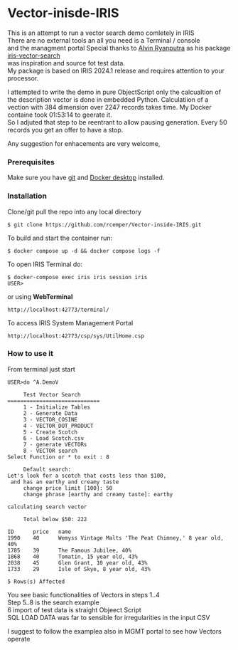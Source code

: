 # Vector-inisde-IRIS
This is an attempt to run a vector search demo comletely in IRIS    
There are no external tools an all you need is a Terminal / console   
and the managment portal
Special thanks to [Alvin Ryanputra](https://community.intersystems.com/user/alvin-ryanputra)
as his package [iris-vector-search](https://openexchange.intersystems.com/package/iris-vector-search)   
was inspiration and source fot test data.   
My package is based on IRIS 2024.1 release and requires attention to your processor.   

I attempted to write the demo in pure ObjectScript only the calcualtion of 
the description vector is done in embedded Python.
Calculatiion of a vection with 384 dimension over 2247 records takes time.
My Docker containe took 01:53:14 to geerate it.  
So I adjuted that step to be reentrant to allow pausing generation.
Every 50 records you get an offer to have a stop.

Any suggestion for enhacements are very welcome,

### Prerequisites
Make sure you have [git](https://git-scm.com/book/en/v2/Getting-Started-Installing-Git) and [Docker desktop](https://www.docker.com/products/docker-desktop) installed.
### Installation
Clone/git pull the repo into any local directory
```
$ git clone https://github.com/rcemper/Vector-inside-IRIS.git
```
To build and start the container run:
```
$ docker compose up -d && docker compose logs -f
```
To open IRIS Terminal do:
```
$ docker-compose exec iris iris session iris
USER>
```
or using **WebTerminal**
```
http://localhost:42773/terminal/
```
To access IRIS System Management Portal
```
http://localhost:42773/csp/sys/UtilHome.csp
```
### How to use it
From terminal just start   
```
USER>do ^A.DemoV

     Test Vector Search
=============================
     1 - Initialize Tables
     2 - Generate Data
     3 - VECTOR_COSINE
     4 - VECTOR_DOT_PRODUCT
     5 - Create Scotch
     6 - Load Scotch.csv
     7 - generate VECTORs
     8 - VECTOR search
Select Function or * to exit : 8

     Default search:
Let's look for a scotch that costs less than $100,
 and has an earthy and creamy taste
     change price limit [100]: 50
     change phrase [earthy and creamy taste]: earthy

calculating search vector

     Total below $50: 222

ID      price   name
1990    40      Wemyss Vintage Malts 'The Peat Chimney,' 8 year old, 40%
1785    39      The Famous Jubilee, 40%
1868    40      Tomatin, 15 year old, 43%
2038    45      Glen Grant, 10 year old, 43%
1733    29      Isle of Skye, 8 year old, 43%

5 Rows(s) Affected
```
You see basic functionalities of Vectors in steps 1..4   
Step 5..8 is the search example    
6 import of test data is straight Objeect Script    
SQL LOAD DATA was far to sensible for irregularities in the input CSV  

I suggest to follow the examplea also in MGMT portal to see how Vectors operate

 
